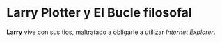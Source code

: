 # Larry Plotter y El Bucle filosofal
**Larry** vive con sus tios, maltratado a obligarle a utilizar *Internet Explorer*.
